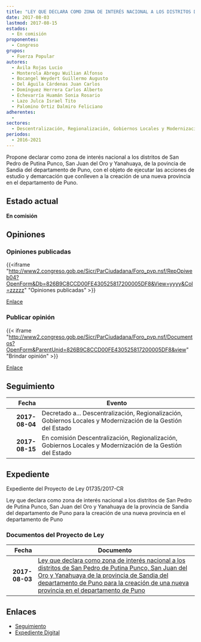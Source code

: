 ```yaml
---
title: "LEY QUE DECLARA COMO ZONA DE INTERÉS NACIONAL A LOS DISTRITOS DE SAN PEDRO DE PUTINA PUNCO, SAN JUAN DEL ORO Y YANAHUAYA DE LA PROVINCIA DE SANDIA DEL DEPARTAMENTO DE PUNO PARA LA CREACIÓN DE UNA NUEVA PROVINCIA EN EL DEPARTAMENTO DE PUNO"
date: 2017-08-03
lastmod: 2017-08-15
estados: 
  - En comisión
proponentes: 
  - Congreso
grupos: 
  - Fuerza Popular
autores: 
  - Ávila Rojas Lucio
  - Monterola Abregu Wuilian Alfonso
  - Bocangel Weydert Guillermo Augusto
  - Del Águila Cárdenas Juan Carlos
  - Domínguez Herrera Carlos Alberto
  - Echevarría Huamán Sonia Rosario
  - Lazo Julca Israel Tito
  - Palomino Ortiz Dalmiro Feliciano
adherentes: 
  - 
sectores: 
  - Descentralización, Regionalización, Gobiernos Locales y Modernización de la Gestión del Estado
periodos: 
  - 2016-2021
---
```


Propone declarar como zona de interés nacional a los distritos de San Pedro de Putina Punco, San Juan del Oro y Yanahuaya, de la povincia de Sandia del departamento de Puno, con el objeto de ejecutar las acciones de estudio y demarcación que conlleven a la creación de una nueva provincia en el departamento de Puno.


## Estado actual

**En comisión**

## Opiniones

### Opiniones publicadas

{{<iframe "http://www2.congreso.gob.pe/Sicr/ParCiudadana/Foro_pvp.nsf/RepOpiweb04?OpenForm&Db=826B9C8CCD00FE430525817200005DF8&View=yyyy&Col=zzzzz" "Opiniones publicadas" >}}

[Enlace](http://www2.congreso.gob.pe/Sicr/ParCiudadana/Foro_pvp.nsf/RepOpiweb04?OpenForm&Db=826B9C8CCD00FE430525817200005DF8&View=yyyy&Col=zzzzz)
### Publicar opinión

{{< iframe "http://www2.congreso.gob.pe/Sicr/ParCiudadana/Foro_pvp.nsf/Documentos?OpenForm&ParentUnid=826B9C8CCD00FE430525817200005DF8&view" "Brindar opinión" >}}

[Enlace](http://www2.congreso.gob.pe/Sicr/ParCiudadana/Foro_pvp.nsf/Documentos?OpenForm&ParentUnid=826B9C8CCD00FE430525817200005DF8&view)

## Seguimiento

| Fecha | Evento |
|------:|--------|
| **2017-08-04** | Decretado a... Descentralización, Regionalización, Gobiernos Locales y Modernización de la Gestión del Estado|
| **2017-08-15** | En comisión Descentralización, Regionalización, Gobiernos Locales y Modernización de la Gestión del Estado|


## Expediente

Expediente del Proyecto de Ley 01735/2017-CR

Ley que declara como zona de interés nacional a los distritos de San Pedro de Putina Punco, San Juan del Oro y Yanahuaya de la provincia de Sandia del departamento de Puno para la creación de una nueva provincia en el departamento de Puno


### Documentos del Proyecto de Ley

| Fecha | Documento |
|------:|--------|
| **2017-08-03** | [Ley que declara como zona de interés nacional a los distritos de San Pedro de Putina Punco, San Juan del Oro y Yanahuaya de la provincia de Sandia del departamento de Puno para la creación de una nueva provincia en el departamento de Puno](http://www.leyes.congreso.gob.pe/Documentos/2016_2021/Proyectos_de_Ley_y_de_Resoluciones_Legislativas/PL0173520170803..PDF) |

## Enlaces 

- [Seguimiento](http://www2.congreso.gob.pe/Sicr/TraDocEstProc/CLProLey2016.nsf/f7fff46988ca05b1052578e100829cc7/2ccb6e60e364140005258171007d225e?OpenDocument)
- [Expediente Digital](http://www2.congreso.gob.pehttp://www2.congreso.gob.pe/Sicr/TraDocEstProc/CLProLey2016.nsf/f7fff46988ca05b1052578e100829cc7/2ccb6e60e364140005258171007d225e?OpenDocument&Click=05257FB7005EB655.eb71d0cf91d8294e05256cdf006b5706/$Body/0.1C6C)
